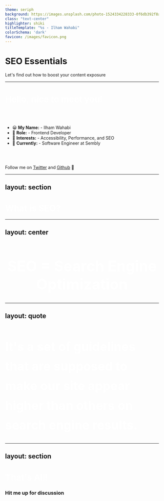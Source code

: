 ```yaml
---
theme: seriph
background: https://images.unsplash.com/photo-1524334228333-0f6db392f8a1
class: "text-center"
highlighter: shiki
titleTemplate: "%s - Ilham Wahabi"
colorSchema: 'dark'
favicon: /images/favicon.png
---
```


# SEO Essentials

Let's find out how to boost your content exposure

---

<h1 style="color: white">Hello, nice to meet you!</h1>

<br>
<br>

- 😀 **My Name:** - Ilham Wahabi
- 📝 **Role:** - Frontend Developer
- 🌟 **Interests:** - Accessibility, Performance, and SEO
- 🧑‍ **Currently:** - Software Engineer at Sembly

<br>
<br>

Follow me on [Twitter](https://twitter.com/ilhamwahabigx) and [Github](https://github.com/iwgx) 👋

---
layout: section
---

<h1 style="color: white">What is SEO?</h1>

---
layout: center
---

<h1 style="color: white; text-align: center; font-size: 48px;"> SEO = Search Engine Optimization </h1>

---
layout: quote
---

<h1 style="color: white; font-size: 40px; line-height: 4rem;"> It's a set of guidelines that are supposed to make our site appear higher than others on search engine results. </h1>

---
layout: section
---

<h1 style="color: white">That's All!</h1>

### Hit me up for discussion